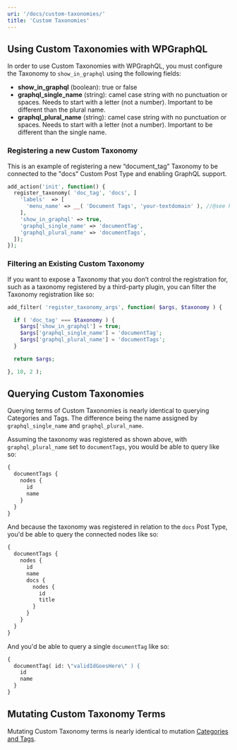 ```yaml
---
uri: '/docs/custom-taxonomies/'
title: 'Custom Taxonomies'
---
```


## Using Custom Taxonomies with WPGraphQL

In order to use Custom Taxonomies with WPGraphQL, you must configure the Taxonomy to `show_in_graphql` using the following fields:

- **show_in_graphql** (boolean): true or false
- **graphql_single_name** (string): camel case string with no punctuation or spaces. Needs to start with a letter (not a number). Important to be different than the plural name.
- **graphql_plural_name** (string): camel case string with no punctuation or spaces. Needs to start with a letter (not a number). Important to be different than the single name.

### Registering a new Custom Taxonomy

This is an example of registering a new “document_tag” Taxonomy to be connected to the "docs" Custom Post Type and enabling GraphQL support.

```php
add_action('init', function() {
  register_taxonomy( 'doc_tag', 'docs', [
    'labels'  => [
      'menu_name' => __( 'Document Tags', 'your-textdomain' ), //@see https://developer.wordpress.org/themes/functionality/internationalization/
    ],
    'show_in_graphql' => true,
    'graphql_single_name' => 'documentTag',
    'graphql_plural_name' => 'documentTags',
  ]);
});
```

### Filtering an Existing Custom Taxonomy

If you want to expose a Taxonomy that you don’t control the registration for, such as a taxonomy registered by a third-party plugin, you can filter the Taxonomy registration like so:

```php
add_filter( 'register_taxonomy_args', function( $args, $taxonomy ) {

  if ( 'doc_tag' === $taxonomy ) {
    $args['show_in_graphql'] = true;
    $args['graphql_single_name'] = 'documentTag';
    $args['graphql_plural_name'] = 'documentTags';
  }

  return $args;

}, 10, 2 );
```

## Querying Custom Taxonomies

Querying terms of Custom Taxonomies is nearly identical to querying Categories and Tags. The difference being the name assigned by `graphql_single_name` and `graphql_plural_name`.

Assuming the taxonomy was registered as shown above, with `graphql_plural_name` set to `documentTags`, you would be able to query like so:

```graphql
{
  documentTags {
    nodes {
      id
      name
    }
  }
}
```

And because the taxonomy was registered in relation to the `docs` Post Type, you'd be able to query the connected nodes like so:

```graphql
{
  documentTags {
    nodes {
      id
      name
      docs {
        nodes {
          id
          title
        }
      }
    }
  }
}
```

And you'd be able to query a single `documentTag` like so:

```graphql
{
  documentTag( id: \"validIdGoesHere\" ) {
    id
    name
  }
}
```

## Mutating Custom Taxonomy Terms

Mutating Custom Taxonomy terms is nearly identical to mutation [Categories and Tags](/docs/categories-and-tags/).
